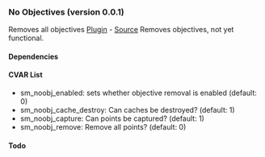 ### No Objectives (version 0.0.1)
Removes all objectives
[Plugin](plugins/noobj.smx?raw=true) - [Source](scripting/noobj.sp)
Removes objectives, not yet functional.
#### Dependencies
#### CVAR List
 * sm_noobj_enabled: sets whether objective removal is enabled (default: 0)
 * sm_noobj_cache_destroy: Can caches be destroyed? (default: 1)
 * sm_noobj_capture: Can points be captured? (default: 1)
 * sm_noobj_remove: Remove all points? (default: 0)
#### Todo
